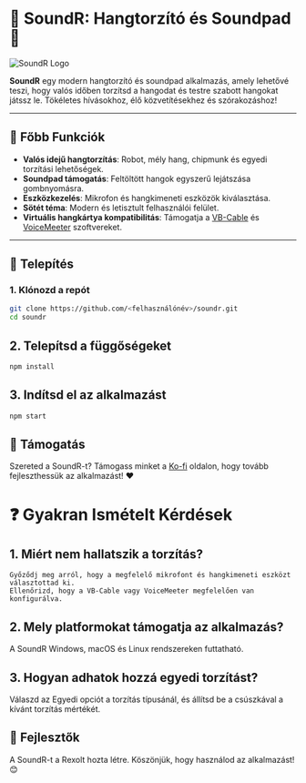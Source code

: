 # 🎵 SoundR: Hangtorzító és Soundpad 🎵
![SoundR Logo](https://i.imgur.com/H1ZoSEV.png)

**SoundR** egy modern hangtorzító és soundpad alkalmazás, amely lehetővé teszi, hogy valós időben torzítsd a hangodat és testre szabott hangokat játssz le. Tökéletes hívásokhoz, élő közvetítésekhez és szórakozáshoz!

---

## 🌟 Főbb Funkciók
- **Valós idejű hangtorzítás**: Robot, mély hang, chipmunk és egyedi torzítási lehetőségek.
- **Soundpad támogatás**: Feltöltött hangok egyszerű lejátszása gombnyomásra.
- **Eszközkezelés**: Mikrofon és hangkimeneti eszközök kiválasztása.
- **Sötét téma**: Modern és letisztult felhasználói felület.
- **Virtuális hangkártya kompatibilitás**: Támogatja a [VB-Cable](https://vb-audio.com/Cable/) és [VoiceMeeter](https://vb-audio.com/Voicemeeter/) szoftvereket.

---

## 🚀 Telepítés

### 1. Klónozd a repót
```bash
git clone https://github.com/<felhasználónév>/soundr.git
cd soundr
```
## 2. Telepítsd a függőségeket
```bash
npm install
```
## 3. Indítsd el az alkalmazást
```bash
npm start
```

## 🔗 Támogatás

Szereted a SoundR-t? Támogass minket a [Ko-fi](https://ko-fi.com/rexolt) oldalon, hogy tovább fejleszthessük az alkalmazást! ❤️

# ❓ Gyakran Ismételt Kérdések
## 1. Miért nem hallatszik a torzítás?

    Győződj meg arról, hogy a megfelelő mikrofont és hangkimeneti eszközt választottad ki.
    Ellenőrizd, hogy a VB-Cable vagy VoiceMeeter megfelelően van konfigurálva.

## 2. Mely platformokat támogatja az alkalmazás?

  A SoundR Windows, macOS és Linux rendszereken futtatható.

## 3. Hogyan adhatok hozzá egyedi torzítást?

  Válaszd az Egyedi opciót a torzítás típusánál, és állítsd be a csúszkával a kívánt torzítás mértékét.

## 🌟 Fejlesztők

A SoundR-t a Rexolt hozta létre. Köszönjük, hogy használod az alkalmazást! 😊
